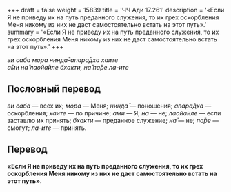 +++
draft = false
weight = 15839
title = 'ЧЧ Ади 17.261'
description = '«Если Я не приведу их на путь преданного служения, то их грех оскорбления Меня никому из них не даст самостоятельно встать на этот путь».'
summary = '«Если Я не приведу их на путь преданного служения, то их грех оскорбления Меня никому из них не даст самостоятельно встать на этот путь».'
+++

_эи саба мора нинда̄-апара̄дха хаите  
а̄ми на̄ лаойа̄иле бхакти, на̄ па̄ре ла-ите_

## Пословный перевод

_эи_ _саба_ — всех их; _мора_ — Меня; _нинда̄_ — поношения; _апара̄дха_ — оскорбления; _хаите_ — по причине; _а̄ми_ — Я; _на̄_ — не; _лаойа̄иле_ — если заставлю их принять; _бхакти_ — преданное служение; _на̄_ — не; _па̄ре_ — смогут; _ла_\-_ите_ — принять.

## Перевод

**«Если Я не приведу их на путь преданного служения, то их грех оскорбления Меня никому из них не даст самостоятельно встать на этот путь».**
